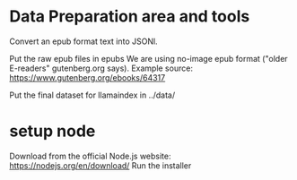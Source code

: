 # Data Preparation area and tools
Convert an epub format text into JSONl.

Put the raw epub files in epubs
We are using no-image epub format ("older E-readers" gutenberg.org says).
Example source: https://www.gutenberg.org/ebooks/64317

Put the final dataset for llamaindex in ../data/

# setup node
Download from the official Node.js website: https://nodejs.org/en/download/
Run the installer
